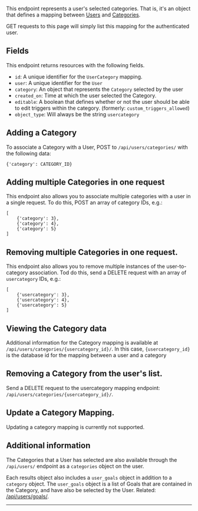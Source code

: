 This endpoint represents a user's selected categories. That is, it's an
object that defines a mapping between [Users](/api/users/) and
[Categories](/api/categories/).

GET requests to this page will simply list this mapping for the authenticated
user.

## Fields

This endpoint returns resources with the following fields.

* `id`: A unique identifier for the `UserCategory` mapping.
* `user`: A unique identifier for the `User`
* `category`: An object that represents the `Category` selected by the user
* `created_on`: Time at which the user selected the Category.
* `editable`: A boolean that defines whether or not the user should be able to
  edit triggers within the category. (formerly: `custom_triggers_allowed`)
* `object_type`: Will always be the string `usercategory`

## Adding a Category

To associate a Category with a User, POST to `/api/users/categories/` with the
following data:

    {'category': CATEGORY_ID}

## Adding multiple Categories in one request

This endpoint also allows you to associate multiple categories with a user
in a single request. To do this, POST an array of category IDs, e.g.:

    [
        {'category': 3},
        {'category': 4},
        {'category': 5}
    ]

## Removing multiple Categories in one request.

This endpoint also allows you to remove  multiple instances of the
user-to-category association. Tod do this, send a DELETE request with
an array of `usercategory` IDs, e.g.:

    [
        {'usercategory': 3},
        {'usercategory': 4},
        {'usercategory': 5}
    ]

## Viewing the Category data

Additional information for the Category mapping is available at
`/api/users/categories/{usercategory_id}/`. In this case, `{usercategory_id}`
is the database id for the mapping between a user and a category

## Removing a Category from the user's list.

Send a DELETE request to the usercategory mapping endpoint:
`/api/users/categories/{usercategory_id}/`.

## Update a Category Mapping.

Updating a category mapping is currently not supported.

## Additional information

The Categories that a User has selected are also available through the
`/api/users/` endpoint as a `categories` object on the user.

Each results object also includes a `user_goals` object in addition to
a `category` object. The `user_goals` object is a list of Goals that are
contained in the Category, and have also be selected by the User. Related:
[/api/users/goals/](/api/users/goals/).

----

